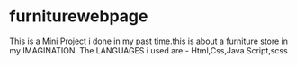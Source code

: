 # furniturewebpage

This is a Mini Project i done in my past time.this is about a furniture store in my IMAGINATION.
The LANGUAGES i used are:-
Html,Css,Java Script,scss
